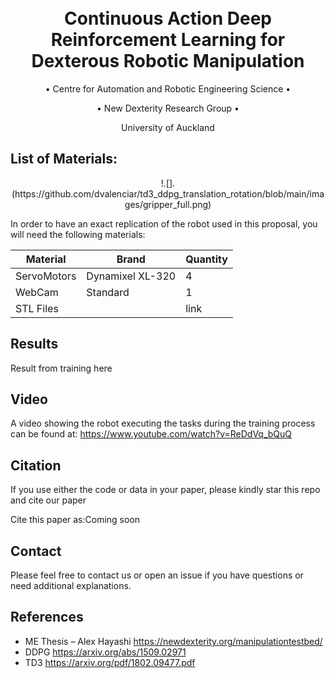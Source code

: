 <h1 align="center">
  <br>
Continuous Action Deep Reinforcement Learning for Dexterous Robotic Manipulation
  <br>
 </h1>
 
  <p align="center">
    • Centre for Automation and Robotic Engineering Science •
  </p>

  <p align="center">
    • New Dexterity Research Group •
  </p>
  
  <p align="center">
    University of Auckland
  </p>
  
  


## List of Materials:
  <p align="center">
    !.[].(https://github.com/dvalenciar/td3_ddpg_translation_rotation/blob/main/images/gripper_full.png)
  </p>
  
In order to have an exact replication of the robot used in this proposal, you will need the following materials:

|Material      | Brand| Quantity|
|--------------|------|---------|
| ServoMotors  | Dynamixel XL-320| 4  |
| WebCam  | Standard| 1  |
| STL Files  |   | link   |




## Results
Result from training here


## Video
A video showing the robot executing the tasks during the training process can be found at:
https://www.youtube.com/watch?v=ReDdVq_bQuQ

## Citation
If you use either the code or data in your paper, please kindly star this repo and cite our paper

Cite this paper as:Coming soon


## Contact
Please feel free to contact us or open an issue if you have questions or need additional explanations.

## References
- ME Thesis – Alex Hayashi  https://newdexterity.org/manipulationtestbed/
- DDPG https://arxiv.org/abs/1509.02971 
- TD3  https://arxiv.org/pdf/1802.09477.pdf
